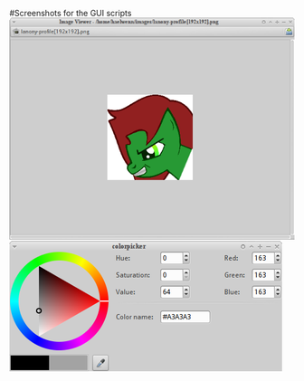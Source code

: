 #Screenshots for the GUI scripts
![screenshot](screenshots/image.png "image.py")
![screenshot](screenshots/colorpicker.png "colorpicker.py")
